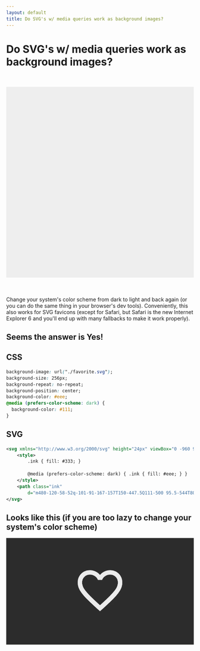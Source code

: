 ```yaml
---
layout: default
title: Do SVG's w/ media queries work as background images?
---
```


<style>
	.canvas {
		height: 512px;
		background-image: url("./favorite.svg");
		background-size: 256px;
		background-repeat: no-repeat;
		background-position: center;
		background-color: #eee;
		margin: 50px 0;
		@media (prefers-color-scheme: dark) {
			background-color: #333;
		}
	}
</style>

# Do SVG's w/ media queries work as background images?

<div class="canvas">
</div>

Change your system's color scheme from dark to light and back again (or you can do the same thing in your browser's dev tools). Conveniently, this also works for SVG favicons (except for Safari,
but Safari is the new Internet Explorer 6 and you'll end up with many fallbacks to make it work properly).

## Seems the answer is Yes!

## CSS

```css
background-image: url("./favorite.svg");
background-size: 256px;
background-repeat: no-repeat;
background-position: center;
background-color: #eee;
@media (prefers-color-scheme: dark) {
  background-color: #111;
}
```

## SVG

```xml
<svg xmlns="http://www.w3.org/2000/svg" height="24px" viewBox="0 -960 960 960" width="24px">
	<style>
		.ink { fill: #333; }

		@media (prefers-color-scheme: dark) { .ink { fill: #eee; } }
	</style>
	<path class="ink"
		d="m480-120-58-52q-101-91-167-157T150-447.5Q111-500 95.5-544T80-634q0-94 63-157t157-63q52 0 99 22t81 62q34-40 81-62t99-22q94 0 157 63t63 157q0 46-15.5 90T810-447.5Q771-395 705-329T538-172l-58 52Zm0-108q96-86 158-147.5t98-107q36-45.5 50-81t14-70.5q0-60-40-100t-100-40q-47 0-87 26.5T518-680h-76q-15-41-55-67.5T300-774q-60 0-100 40t-40 100q0 35 14 70.5t50 81q36 45.5 98 107T480-228Zm0-273Z" />
</svg>
```

## Looks like this (if you are too lazy to change your system's color scheme)

![Changing color theme](./works.gif)
